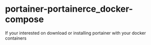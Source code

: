 # portainer-portainerce_docker-compose
If your interested on download or installing portainer with your docker containers
